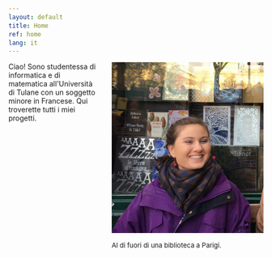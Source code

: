 ```yaml
---
layout: default
title: Home
ref: home
lang: it
---
```


<div style="float: right; padding-left: 30px; width: 300px">
<img src="files/profiles/library_laugh.jpg">
<p style="font-size: 13px">Al di fuori di una biblioteca a Parigi.</p>
</div>


Ciao! Sono studentessa di informatica e di matematica all'Università di Tulane con un soggetto minore in Francese. Qui troverette tutti i miei progetti.
